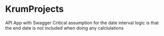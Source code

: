 # KrumProjects
API App with Swagger
Critical assumption for the date interval logic is that the end date is not included when doing any calclulations
